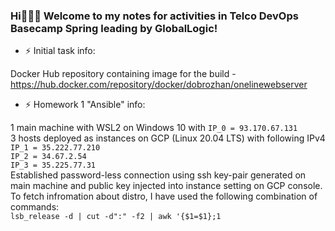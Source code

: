 ### Hi👋👋👋 Welcome to my notes for activities in Telco DevOps Basecamp Spring leading by GlobalLogic!

- ⚡ Initial task info:

Docker Hub repository containing image for the build - https://hub.docker.com/repository/docker/dobrozhan/onelinewebserver


- ⚡ Homework 1 "Ansible" info:
 
1 main machine with WSL2 on Windows 10 with `IP_0 = 93.170.67.131`\
3 hosts deployed as instances on GCP (Linux 20.04 LTS) with following IPv4\
`IP_1 = 35.222.77.210`\
`IP_2 = 34.67.2.54`\
`IP_3 = 35.225.77.31`\
Established password-less connection using ssh key-pair generated on main machine and public key injected into instance setting on GCP console.\
To fetch infromation about distro, I have used the following combination of commands:\
`lsb_release -d | cut -d":" -f2 | awk '{$1=$1};1`

<!--
**dobrozhan/dobrozhan** is a ✨ _special_ ✨ repository because its `README.md` (this file) appears on your GitHub profile.

Here are some ideas to get you started:

- 🔭 I’m currently working on ...
- 🌱 I’m currently learning ...
- 👯 I’m looking to collaborate on ...
- 🤔 I’m looking for help with ...
- 💬 Ask me about ...
- 📫 How to reach me: ...
- 😄 Pronouns: ...
- ⚡ Fun fact: ...
-->
